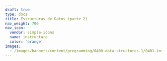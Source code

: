 ```yaml
---
draft: true
type: docs
title: Estructuras de Datos (parte 2)
nav_weight: 700
nav_icon:
  vendor: simple-icons
  name: instructure
  color: 'orange'
images:
  - /images/banners/content/programming/0400-data-structures-1/0401-introduction.es.png
---
```

